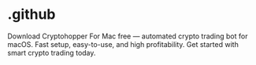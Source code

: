 # .github
Download Cryptohopper For Mac free — automated crypto trading bot for macOS. Fast setup, easy-to-use, and high profitability. Get started with smart crypto trading today.
